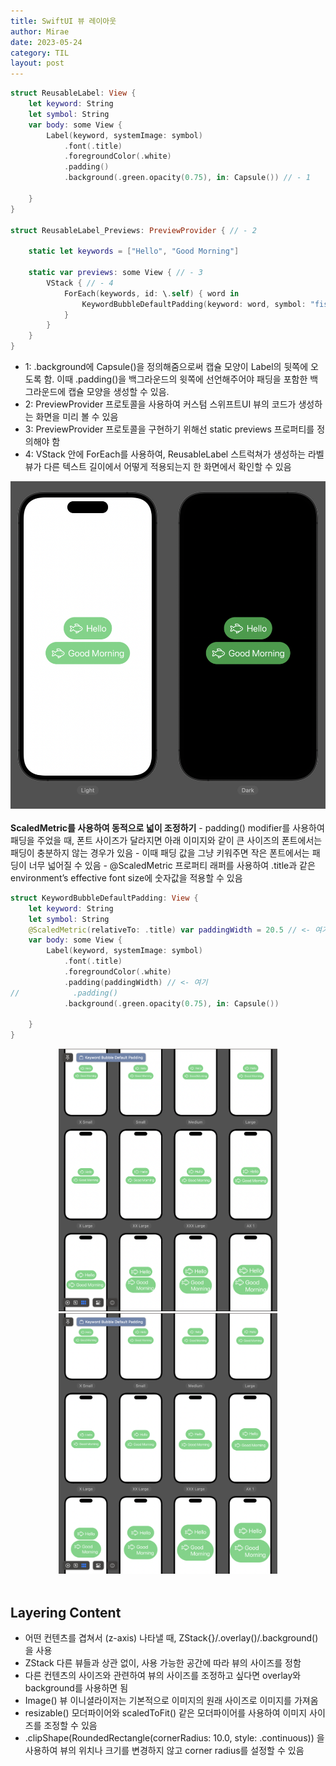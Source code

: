 ```yaml
---
title: SwiftUI 뷰 레이아웃
author: Mirae
date: 2023-05-24
category: TIL
layout: post
---
```



```swift
struct ReusableLabel: View {
    let keyword: String
    let symbol: String
    var body: some View {
        Label(keyword, systemImage: symbol)
            .font(.title)
            .foregroundColor(.white)
            .padding()
            .background(.green.opacity(0.75), in: Capsule()) // - 1
            
    }
}

struct ReusableLabel_Previews: PreviewProvider { // - 2
    
    static let keywords = ["Hello", "Good Morning"]
    
    static var previews: some View { // - 3
        VStack { // - 4
            ForEach(keywords, id: \.self) { word in
                KeywordBubbleDefaultPadding(keyword: word, symbol: "fish")
            }
        }
    }
}
```

- 1: .background에 Capsule()을 정의해줌으로써 캡슐 모양이 Label의 뒷쪽에 오도록 함. 이때 .padding()을 백그라운드의 윗쪽에 선언해주어야 패딩을 포함한 백그라운드에 캡슐 모양을 생성할 수 있음.
- 2: PreviewProvider 프로토콜을 사용하여 커스텀 스위프트UI 뷰의 코드가 생성하는 화면을 미리 볼 수 있음 
- 3: PreviewProvider 프로토콜을 구현하기 위해선 static previews 프로퍼티를 정의해야 함
- 4: VStack 안에 ForEach를 사용하여, ReusableLabel 스트럭쳐가 생성하는 라벨 뷰가 다른 텍스트 길이에서 어떻게 적용되는지 한 화면에서 확인할 수 있음

<center><img src="/assets/images/viewLayout_1.png" alt="viewLayout_1.png" width="600"><br></center>
  
<br>
<b>ScaledMetric를 사용하여 동적으로 넓이 조정하기</b>
- padding() modifier를 사용하여 패딩을 주었을 때, 폰트 사이즈가 달라지면 아래 이미지와 같이 큰 사이즈의 폰트에서는 패딩이 충분하지 않는 경우가 있음
- 이때 패딩 값을 그냥 키워주면 작은 폰트에서는 패딩이 너무 넓어질 수 있음 
- @ScaledMetric 프로퍼티 래퍼를 사용하여 .title과 같은 environment’s effective font size에 숫자값을 적용할 수 있음

```swift
struct KeywordBubbleDefaultPadding: View {
    let keyword: String
    let symbol: String
    @ScaledMetric(relativeTo: .title) var paddingWidth = 20.5 // <- 여기
    var body: some View {
        Label(keyword, systemImage: symbol)
            .font(.title)
            .foregroundColor(.white)
            .padding(paddingWidth) // <- 여기
//            .padding()
            .background(.green.opacity(0.75), in: Capsule())
            
    }
}
```
<center><img src="/assets/images/viewLayout_2.png" alt="viewLayout_2.png" width="350"> <img src="/assets/images/viewLayout_3.png" alt="viewLayout_3.png" width="350"><br></center>
<br>

## Layering Content

- 어떤 컨텐츠를 겹쳐서 (z-axis) 나타낼 때, ZStack{}/.overlay()/.background()을 사용
- ZStack 다른 뷰들과 상관 없이, 사용 가능한 공간에 따라 뷰의 사이즈를 정함
- 다른 컨텐츠의 사이즈와 관련하여 뷰의 사이즈를 조정하고 싶다면 overlay와 background를 사용하면 됨
- Image() 뷰 이니셜라이저는 기본적으로 이미지의 원래 사이즈로 이미지를 가져옴
- resizable() 모더파이어와 scaledToFit() 같은 모더파이어를 사용하여 이미지 사이즈를 조정할 수 있음
- .clipShape(RoundedRectangle(cornerRadius: 10.0, style: .continuous)) 을 사용하여 뷰의 위치나 크기를 변경하지 않고 corner radius를 설정할 수 있음



